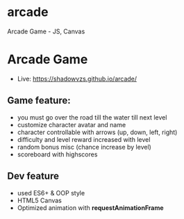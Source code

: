 # arcade
Arcade Game - JS, Canvas

# Arcade Game

* Live: https://shadowvzs.github.io/arcade/

## Game feature:
 * you must go over the road till the water till next level
 * customize character avatar and name
 * character controllable with arrows (up, down, left, right)
 * difficulty and level reward increased with level
 * random bonus misc (chance increase by level)
 * scoreboard with highscores
 
## Dev feature
 * used ES6+ & OOP style
 * HTML5 Canvas
 * Optimized animation with **requestAnimationFrame**
